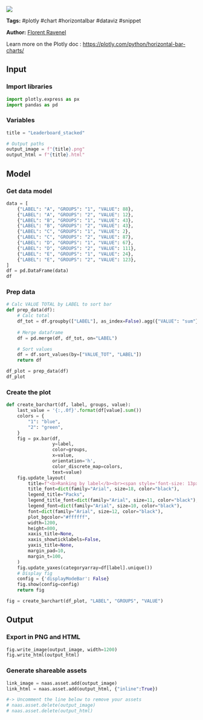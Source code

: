 <a href="https://app.naas.ai/user-redirect/naas/downloader?url=https://raw.githubusercontent.com/jupyter-naas/awesome-notebooks/master/Plotly/Plotly_Create_Leaderboard_stacked.ipynb" target="_parent"><img src="https://naasai-public.s3.eu-west-3.amazonaws.com/open_in_naas.svg"/></a>

**Tags:** #plotly #chart #horizontalbar #dataviz #snippet

**Author:** [Florent Ravenel](https://www.linkedin.com/in/ACoAABCNSioBW3YZHc2lBHVG0E_TXYWitQkmwog/)

Learn more on the Plotly doc : https://plotly.com/python/horizontal-bar-charts/

## Input

### Import libraries


```python
import plotly.express as px
import pandas as pd
```

### Variables


```python
title = "Leaderboard_stacked"

# Output paths
output_image = f"{title}.png"
output_html = f"{title}.html"
```

## Model

### Get data model


```python
data = [
    {"LABEL": "A", "GROUPS": "1", "VALUE": 88},
    {"LABEL": "A", "GROUPS": "2", "VALUE": 12},
    {"LABEL": "B", "GROUPS": "1", "VALUE": 43},
    {"LABEL": "B", "GROUPS": "2", "VALUE": 43},
    {"LABEL": "C", "GROUPS": "1", "VALUE": 2},
    {"LABEL": "C", "GROUPS": "2", "VALUE": 87},
    {"LABEL": "D", "GROUPS": "1", "VALUE": 67},
    {"LABEL": "D", "GROUPS": "2", "VALUE": 111},
    {"LABEL": "E", "GROUPS": "1", "VALUE": 24},
    {"LABEL": "E", "GROUPS": "2", "VALUE": 123},
]
df = pd.DataFrame(data)
df
```

### Prep data


```python
# Calc VALUE TOTAL by LABEL to sort bar
def prep_data(df):
    # Calc total
    df_tot = df.groupby(["LABEL"], as_index=False).agg({"VALUE": "sum"}).rename(columns={"VALUE": "VALUE_TOT"})
    
    # Merge dataframe
    df = pd.merge(df, df_tot, on="LABEL")

    # Sort values
    df = df.sort_values(by=["VALUE_TOT", "LABEL"])
    return df

df_plot = prep_data(df)
df_plot
```

### Create the plot


```python
def create_barchart(df, label, groups, value):
    last_value = '{:,.0f}'.format(df[value].sum())
    colors = {
        "1": "blue",
        "2": "green",
    }
    fig = px.bar(df,
                 y=label,
                 color=groups,
                 x=value,
                 orientation='h',
                 color_discrete_map=colors,
                 text=value)
    fig.update_layout(
        title=f"<b>Ranking by label</b><br><span style='font-size: 13px;'>Total value: {last_value}</span>",
        title_font=dict(family="Arial", size=18, color="black"),
        legend_title="Packs",
        legend_title_font=dict(family="Arial", size=11, color="black"),
        legend_font=dict(family="Arial", size=10, color="black"),
        font=dict(family="Arial", size=12, color="black"),
        plot_bgcolor="#ffffff",
        width=1200,
        height=800,
        xaxis_title=None,
        xaxis_showticklabels=False,
        yaxis_title=None,
        margin_pad=10,
        margin_t=100,
    )
    fig.update_yaxes(categoryarray=df[label].unique())
    # Display fig        
    config = {'displayModeBar': False}
    fig.show(config=config)
    return fig

fig = create_barchart(df_plot, "LABEL", "GROUPS", "VALUE")
```

## Output

### Export in PNG and HTML


```python
fig.write_image(output_image, width=1200)
fig.write_html(output_html)
```

### Generate shareable assets


```python
link_image = naas.asset.add(output_image)
link_html = naas.asset.add(output_html, {"inline":True})

#-> Uncomment the line below to remove your assets
# naas.asset.delete(output_image)
# naas.asset.delete(output_html)
```
